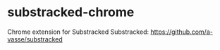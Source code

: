 # substracked-chrome
Chrome extension for Substracked
Substracked: https://github.com/a-vasse/substracked
